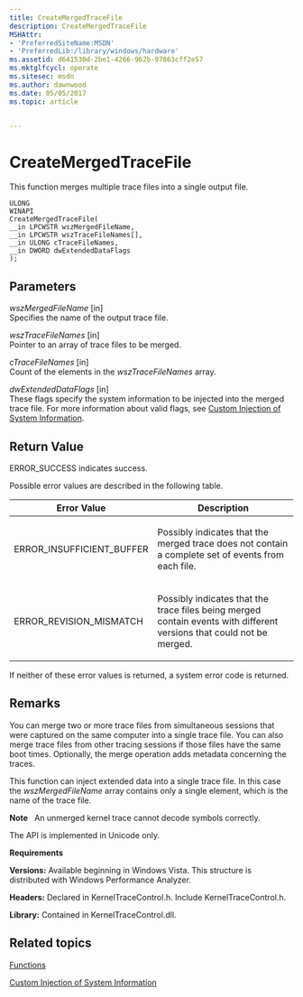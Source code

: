 ```yaml
---
title: CreateMergedTraceFile
description: CreateMergedTraceFile
MSHAttr:
- 'PreferredSiteName:MSDN'
- 'PreferredLib:/library/windows/hardware'
ms.assetid: d641530d-2be1-4266-962b-97863cff2e57
ms.mktglfcycl: operate
ms.sitesec: msdn
ms.author: dawnwood
ms.date: 05/05/2017
ms.topic: article


---
```


# CreateMergedTraceFile


This function merges multiple trace files into a single output file.

```
ULONG
WINAPI
CreateMergedTraceFile(
__in LPCWSTR wszMergedFileName,
__in LPCWSTR wszTraceFileNames[],
__in ULONG cTraceFileNames,
__in DWORD dwExtendedDataFlags
);
```

## Parameters


<a href="" id="wszmergedfilename--in-"></a>*wszMergedFileName* \[in\]  
Specifies the name of the output trace file.

<a href="" id="wsztracefilenames--in-"></a>*wszTraceFileNames* \[in\]  
Pointer to an array of trace files to be merged.

<a href="" id="ctracefilenames--in-"></a>*cTraceFileNames* \[in\]  
Count of the elements in the *wszTraceFileNames* array.

<a href="" id="dwextendeddataflags--in-"></a>*dwExtendedDataFlags* \[in\]  
These flags specify the system information to be injected into the merged trace file. For more information about valid flags, see [Custom Injection of System Information](custom-injection-of-system-information.md).

## Return Value


ERROR\_SUCCESS indicates success.

Possible error values are described in the following table.

<table>
<colgroup>
<col width="50%" />
<col width="50%" />
</colgroup>
<thead>
<tr class="header">
<th>Error Value</th>
<th>Description</th>
</tr>
</thead>
<tbody>
<tr class="odd">
<td><p>ERROR_INSUFFICIENT_BUFFER</p></td>
<td><p>Possibly indicates that the merged trace does not contain a complete set of events from each file.</p></td>
</tr>
<tr class="even">
<td><p>ERROR_REVISION_MISMATCH</p></td>
<td><p>Possibly indicates that the trace files being merged contain events with different versions that could not be merged.</p></td>
</tr>
</tbody>
</table>

 

If neither of these error values is returned, a system error code is returned.

## Remarks


You can merge two or more trace files from simultaneous sessions that were captured on the same computer into a single trace file. You can also merge trace files from other tracing sessions if those files have the same boot times. Optionally, the merge operation adds metadata concerning the traces.

This function can inject extended data into a single trace file. In this case the *wszMergedFileName* array contains only a single element, which is the name of the trace file.

**Note**  
An unmerged kernel trace cannot decode symbols correctly.

 

The API is implemented in Unicode only.

**Requirements**

**Versions:** Available beginning in Windows Vista. This structure is distributed with Windows Performance Analyzer.

**Headers:** Declared in KernelTraceControl.h. Include KernelTraceControl.h.

**Library:** Contained in KernelTraceControl.dll.

## Related topics


[Functions](functions-wpa.md)

[Custom Injection of System Information](custom-injection-of-system-information.md)

 

 







